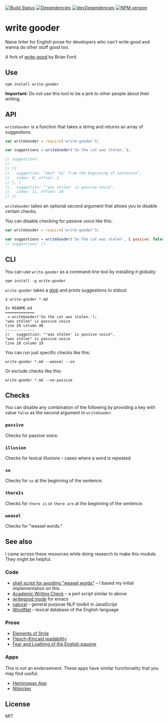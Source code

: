 [![Build Status](https://travis-ci.org/duereg/write-gooder.png)](https://travis-ci.org/duereg/write-gooder)
[![Dependencies](https://david-dm.org/duereg/write-gooder.png)](https://david-dm.org/duereg/write-gooder)
[![devDependencies](https://david-dm.org/duereg/write-gooder/dev-status.png)](https://david-dm.org/duereg/write-gooder#info=devDependencies&view=table)
[![NPM version](https://badge.fury.io/js/write-gooder.svg)](http://badge.fury.io/js/write-gooder)

# write gooder

Naive linter for English prose for developers who can't write good and wanna do other stuff good too.

A fork of [write-good](http://www.github.com/btford/write-good) by Brian Ford.

## Use

```shell
npm install write-gooder
```

**Important:** Do not use this tool to be a jerk to other people about their writing.


## API

`writeGooder` is a function that takes a string and returns an array of suggestions.

```javascript
var writeGooder = require('write-gooder');

var suggestions = writeGooder('So the cat was stolen.');

// suggestions:
//
// [{
//   suggestion: "omit 'So' from the beginning of sentences",
//   index: 0, offset: 2
// }, {
//   suggestion: "'was stolen' is passive voice",
//   index: 11, offset: 10
// }]
```

`writeGooder` takes an optional second argument that allows you to disable certain checks.

You can disable checking for passive voice like this:

```javascript
var writeGooder = require('write-gooder');

var suggestions = writeGooder('So the cat was stolen', { passive: false});
// suggestions: []
```


## CLI

You can use `write-gooder` as a command-line tool by installing it globally:

```shell
npm install -g write-gooder
```

`write-gooder` takes a [glob](https://github.com/isaacs/node-glob) and prints suggestions to stdout:

```shell
$ write-gooder *.md

In README.md
=============
 = writeGooder('So the cat was stolen.');
"was stolen" is passive voice
line 20 column 40
-------------
//   suggestion: "'was stolen' is passive voice",
"was stolen" is passive voice
line 28 column 19
```

You can run just specific checks like this:

```shell
write-gooder *.md --weasel --so
```

Or exclude checks like this:

```shell
write-gooder *.md --no-passive
```


## Checks

You can disable any combination of the following by providing a key with value `false` as the second argument to `writeGooder`.

### `passive`
Checks for passive voice.

### `illusion`
Checks for lexical illusions – cases where a word is repeated.

### `so`
Checks for `so` at the beginning of the sentence.

### `thereIs`
Checks for `there is` or `there are` at the beginning of the sentence.

### `weasel`
Checks for "weasel words."


## See also

I came across these resources while doing research to make this module.
They might be helpful.

### Code

* [shell script for avoiding "weasel words"](http://matt.might.net/articles/shell-scripts-for-passive-voice-weasel-words-duplicates/) – I based my initial implementation on this
* [Academic Writing Check](https://github.com/devd/Academic-Writing-Check) – a perl script similar to above
* [writegood mode](https://github.com/bnbeckwith/writegood-mode) for emacs
* [natural](https://github.com/NaturalNode/natural) – general purpose NLP toolkit in JavaScript
* [WordNet](http://wordnet.princeton.edu/) – lexical database of the English language

### Prose

* [Elements of Style](http://www.bartleby.com/141/)
* [Flesch–Kincaid readability](http://en.wikipedia.org/wiki/Flesch%E2%80%93Kincaid_readability_test)
* [Fear and Loathing of the English passive](http://www.lel.ed.ac.uk/~gpullum/passive_loathing.pdf)

### Apps

This is not an endorsement.
These apps have similar functionality that you may find useful.

* [Hemingway App](http://www.hemingwayapp.com/)
* [Nitpicker](http://nitpickertool.com)

## License
MIT
